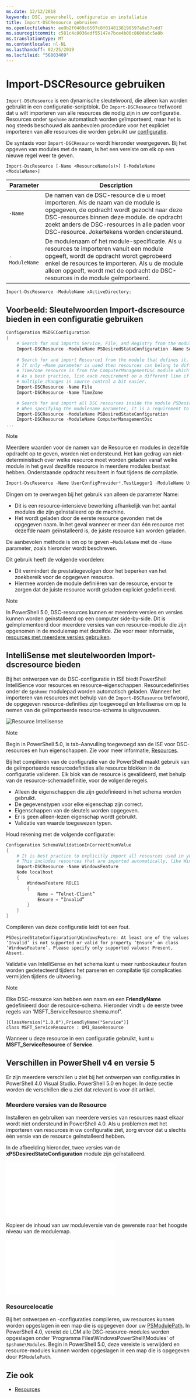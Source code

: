 ```yaml
---
ms.date: 12/12/2018
keywords: DSC, powershell, configuratie en installatie
title: Import-DSCResource gebruiken
ms.openlocfilehash: ee0b2f0469c6507c8f0148138198597a9e57cdd7
ms.sourcegitcommit: c581c4c8036edf55147e7bce4b00c860da6c5a8b
ms.translationtype: MT
ms.contentlocale: nl-NL
ms.lasthandoff: 02/25/2019
ms.locfileid: "56803409"
---
```

# <a name="using-import-dscresource"></a>Import-DSCResource gebruiken

`Import-DScResource` is een dynamische sleutelwoord, die alleen kan worden gebruikt in een configuratie-scriptblok. De `Import-DSCResource` trefwoord dat u wilt importeren van alle resources die nodig zijn in uw configuratie. Resources onder `$pshome` automatisch worden geïmporteerd, maar het is nog steeds beschouwd als aanbevolen procedure voor het expliciet importeren van alle resources die worden gebruikt uw [configuratie](Configurations.md).

De syntaxis voor `Import-DSCResource` wordt hieronder weergegeven.  Bij het opgeven van modules met de naam, is het een vereiste om elk op een nieuwe regel weer te geven.

```syntax
Import-DscResource [-Name <ResourceName(s)>] [-ModuleName <ModuleName>]
```

|Parameter  |Description  |
|---------|---------|
|`-Name`|De namen van de DSC-resource die u moet importeren. Als de naam van de module is opgegeven, de opdracht wordt gezocht naar deze DSC-resources binnen deze module. de opdracht zoekt anders de DSC-resources in alle paden voor DSC-resource. Jokertekens worden ondersteund.|
|`-ModuleName`|De modulenaam of het module-specificatie.  Als u resources te importeren vanuit een module opgeeft, wordt de opdracht wordt geprobeerd enkel de resources te importeren. Als u de module alleen opgeeft, wordt met de opdracht de DSC-resources in de module geïmporteerd.|

```powershell
Import-DscResource -ModuleName xActiveDirectory;
```

## <a name="example-use-import-dscresource-within-a-configuration"></a>Voorbeeld: Sleutelwoorden Import-dscresource bieden in een configuratie gebruiken

```powershell
Configuration MSDSCConfiguration
{
    # Search for and imports Service, File, and Registry from the module PSDesiredStateConfiguration.
    Import-DSCResource -ModuleName PSDesiredStateConfiguration -Name Service, File, Registry
    
    # Search for and import Resource1 from the module that defines it.
    # If only –Name parameter is used then resources can belong to different PowerShell modules as well.
    # TimeZone resource is from the ComputerManagementDSC module which is not installed by default.
    # As a best practice, list each requirement on a different line if possible.  This makes reviewing
    # multiple changes in source control a bit easier.
    Import-DSCResource -Name File
    Import-DSCResource -Name TimeZone

    # Search for and import all DSC resources inside the module PSDesiredStateConfiguration.
    # When specifying the modulename parameter, it is a requirement to list each on a new line.
    Import-DSCResource -ModuleName PSDesiredStateConfiguration
    Import-DSCResource -ModuleName ComputerManagementDsc
...
```

> [!NOTE]
> Meerdere waarden voor de namen van de Resource en modules in dezelfde opdracht op te geven, worden niet ondersteund. Het kan gedrag van niet-deterministisch over welke resource moet worden geladen vanaf welke module in het geval dezelfde resource in meerdere modules bestaat hebben. Onderstaande opdracht resulteert in fout tijdens de compilatie.
>
> ```powershell
> Import-DscResource -Name UserConfigProvider*,TestLogger1 -ModuleName UserConfigProv,PsModuleForTestLogger
> ```

Dingen om te overwegen bij het gebruik van alleen de parameter Name:

- Dit is een resource-intensieve bewerking afhankelijk van het aantal modules die zijn geïnstalleerd op de machine.
- Het wordt geladen door de eerste resource gevonden met de opgegeven naam. In het geval wanneer er meer dan één resource met dezelfde naam geïnstalleerd is, de juiste resource kan worden geladen.

De aanbevolen methode is om op te geven `–ModuleName` met de `-Name` parameter, zoals hieronder wordt beschreven.

Dit gebruik heeft de volgende voordelen:

- Dit vermindert de prestatiegevolgen door het beperken van het zoekbereik voor de opgegeven resource.
- Hiermee worden de module definiëren van de resource, ervoor te zorgen dat de juiste resource wordt geladen expliciet gedefinieerd.

> [!NOTE]
> In PowerShell 5.0, DSC-resources kunnen er meerdere versies en versies kunnen worden geïnstalleerd op een computer side-by-side. Dit is geïmplementeerd door meerdere versies van een resource-module die zijn opgenomen in de modulemap met dezelfde.
> Zie voor meer informatie, [resources met meerdere versies gebruiken](sxsresource.md).

## <a name="intellisense-with-import-dscresource"></a>IntelliSense met sleutelwoorden Import-dscresource bieden

Bij het ontwerpen van de DSC-configuratie in ISE biedt PowerShell IntelliSence voor resources en resource-eigenschappen. Resourcedefinities onder de `$pshome` modulepad worden automatisch geladen. Wanneer het importeren van resources met behulp van de `Import-DSCResource` trefwoord, de opgegeven resource-definities zijn toegevoegd en Intellisense om op te nemen van de geïmporteerde resource-schema is uitgevouwen.

![Resource Intellisense](/media/resource-intellisense.png)

> [!NOTE]
> Begin in PowerShell 5.0, is tab-Aanvulling toegevoegd aan de ISE voor DSC-resources en hun eigenschappen. Zie voor meer informatie, [Resources](../resources/resources.md).

Bij het compileren van de configuratie van de PowerShell maakt gebruik van de geïmporteerde resourcedefinities alle resource blokken in de configuratie valideren.
Elk blok van de resource is gevalideerd, met behulp van de resource-schemadefinitie, voor de volgende regels.

- Alleen de eigenschappen die zijn gedefinieerd in het schema worden gebruikt.
- De gegevenstypen voor elke eigenschap zijn correct.
- Eigenschappen van de sleutels worden opgegeven.
- Er is geen alleen-lezen eigenschap wordt gebruikt.
- Validatie van waarde toegewezen typen.

Houd rekening met de volgende configuratie:

```powershell
Configuration SchemaValidationInCorrectEnumValue
{
    # It is best practice to explicitly import all resources used in your Configuration.
    # This includes resources that are imported automatically, like WindowsFeature.
    Import-DSCResource -Name WindowsFeature
    Node localhost
    {
        WindowsFeature ROLE1
        {
            Name = “Telnet-Client”
            Ensure = “Invalid”
        }
    }
}
```

Compileren van deze configuratie leidt tot een fout.

```output
PSDesiredStateConfiguration\WindowsFeature: At least one of the values ‘Invalid’ is not supported or valid for property ‘Ensure’ on class ‘WindowsFeature’. Please specify only supported values: Present, Absent.
```

Validatie van IntelliSense en het schema kunt u meer runbookauteur fouten worden gedetecteerd tijdens het parseren en compilatie tijd complicaties vermijden tijdens de uitvoering.

> [!NOTE]
> Elke DSC-resource kan hebben een naam en een **FriendlyName** gedefinieerd door de resource-schema. Hieronder vindt u de eerste twee regels van 'MSFT_ServiceResource.shema.mof'.
> ```syntax
> [ClassVersion("1.0.0"),FriendlyName("Service")]
> class MSFT_ServiceResource : OMI_BaseResource
> ```
> Wanneer u deze resource in een configuratie gebruikt, kunt u **MSFT_ServiceResource** of **Service**.

## <a name="powershell-v4-and-v5-differences"></a>Verschillen in PowerShell v4 en versie 5

Er zijn meerdere verschillen u ziet bij het ontwerpen van configuraties in PowerShell 4.0 Visual Studio. PowerShell 5.0 en hoger. In deze sectie worden de verschillen die u ziet dat relevant is voor dit artikel.

### <a name="multiple-resource-versions"></a>Meerdere versies van de Resource

Installeren en gebruiken van meerdere versies van resources naast elkaar wordt niet ondersteund in PowerShell 4.0. Als u problemen met het importeren van resources in uw configuratie ziet, zorg ervoor dat u slechts één versie van de resource geïnstalleerd hebben.

In de afbeelding hieronder, twee versies van de **xPSDesiredStateConfiguration** module zijn geïnstalleerd.

![Meerdere Resource-versies opgelost](/media/multiple-resource-versions-broken.md)

Kopieer de inhoud van uw moduleversie van de gewenste naar het hoogste niveau van de modulemap.

![Meerdere Resource-versies opgelost](/media/multiple-resource-versions-fixed.md)

### <a name="resource-location"></a>Resourcelocatie

Bij het ontwerpen en -configuraties compileren, uw resources kunnen worden opgeslagen in een map die is opgegeven door uw [PSModulePath](/powershell/developer/module/modifying-the-psmodulepath-installation-path). In PowerShell 4.0, vereist de LCM alle DSC-resource-modules worden opgeslagen onder 'Programma Files\WindowsPowerShell\Modules' of `$pshome\Modules`. Begin in PowerShell 5.0, deze vereiste is verwijderd en resource-modules kunnen worden opgeslagen in een map die is opgegeven door `PSModulePath`.

## <a name="see-also"></a>Zie ook

- [Resources](../resources/resources.md)
